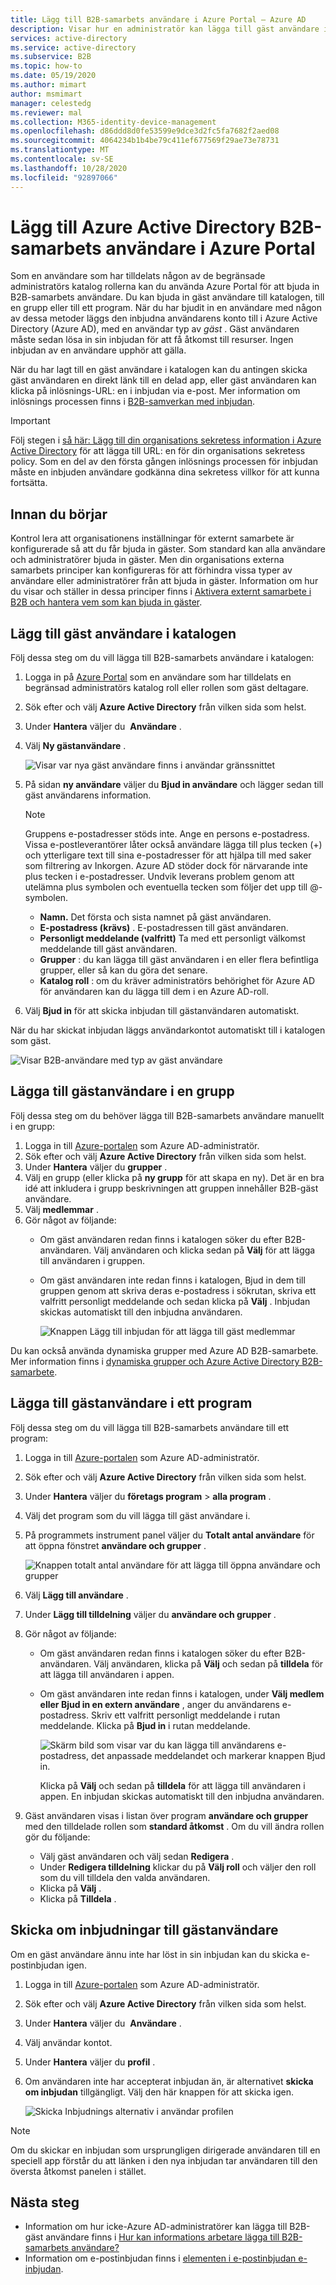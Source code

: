```yaml
---
title: Lägg till B2B-samarbets användare i Azure Portal – Azure AD
description: Visar hur en administratör kan lägga till gäst användare i sin katalog från en partner organisation som använder Azure Active Directory (Azure AD) B2B-samarbete.
services: active-directory
ms.service: active-directory
ms.subservice: B2B
ms.topic: how-to
ms.date: 05/19/2020
ms.author: mimart
author: msmimart
manager: celestedg
ms.reviewer: mal
ms.collection: M365-identity-device-management
ms.openlocfilehash: d86ddd8d0fe53599e9dce3d2fc5fa7682f2aed08
ms.sourcegitcommit: 4064234b1b4be79c411ef677569f29ae73e78731
ms.translationtype: MT
ms.contentlocale: sv-SE
ms.lasthandoff: 10/28/2020
ms.locfileid: "92897066"
---
```

# <a name="add-azure-active-directory-b2b-collaboration-users-in-the-azure-portal"></a>Lägg till Azure Active Directory B2B-samarbets användare i Azure Portal

Som en användare som har tilldelats någon av de begränsade administratörs katalog rollerna kan du använda Azure Portal för att bjuda in B2B-samarbets användare. Du kan bjuda in gäst användare till katalogen, till en grupp eller till ett program. När du har bjudit in en användare med någon av dessa metoder läggs den inbjudna användarens konto till i Azure Active Directory (Azure AD), med en användar typ av *gäst* . Gäst användaren måste sedan lösa in sin inbjudan för att få åtkomst till resurser. Ingen inbjudan av en användare upphör att gälla.

När du har lagt till en gäst användare i katalogen kan du antingen skicka gäst användaren en direkt länk till en delad app, eller gäst användaren kan klicka på inlösnings-URL: en i inbjudan via e-post. Mer information om inlösnings processen finns i [B2B-samverkan med inbjudan](redemption-experience.md).

> [!IMPORTANT]
> Följ stegen i [så här: Lägg till din organisations sekretess information i Azure Active Directory](../fundamentals/active-directory-properties-area.md) för att lägga till URL: en för din organisations sekretess policy. Som en del av den första gången inlösnings processen för inbjudan måste en inbjuden användare godkänna dina sekretess villkor för att kunna fortsätta. 

## <a name="before-you-begin"></a>Innan du börjar

Kontrol lera att organisationens inställningar för externt samarbete är konfigurerade så att du får bjuda in gäster. Som standard kan alla användare och administratörer bjuda in gäster. Men din organisations externa samarbets principer kan konfigureras för att förhindra vissa typer av användare eller administratörer från att bjuda in gäster. Information om hur du visar och ställer in dessa principer finns i [Aktivera externt samarbete i B2B och hantera vem som kan bjuda in gäster](delegate-invitations.md).

## <a name="add-guest-users-to-the-directory"></a>Lägg till gäst användare i katalogen

Följ dessa steg om du vill lägga till B2B-samarbets användare i katalogen:

1. Logga in på [Azure Portal](https://portal.azure.com) som en användare som har tilldelats en begränsad administratörs katalog roll eller rollen som gäst deltagare.
2. Sök efter och välj **Azure Active Directory** från vilken sida som helst.
3. Under **Hantera** väljer du  **Användare** .
4. Välj **Ny gästanvändare** .

   ![Visar var nya gäst användare finns i användar gränssnittet](./media/add-users-administrator/new-guest-user-in-all-users.png) 
 
5. På sidan **ny användare** väljer du **Bjud in användare** och lägger sedan till gäst användarens information. 

    > [!NOTE]
    > Gruppens e-postadresser stöds inte. Ange en persons e-postadress. Vissa e-postleverantörer låter också användare lägga till plus tecken (+) och ytterligare text till sina e-postadresser för att hjälpa till med saker som filtrering av Inkorgen. Azure AD stöder dock för närvarande inte plus tecken i e-postadresser. Undvik leverans problem genom att utelämna plus symbolen och eventuella tecken som följer det upp till @-symbolen.

   - **Namn.** Det första och sista namnet på gäst användaren.
   - **E-postadress (krävs)** . E-postadressen till gäst användaren.
   - **Personligt meddelande (valfritt)** Ta med ett personligt välkomst meddelande till gäst användaren.
   - **Grupper** : du kan lägga till gäst användaren i en eller flera befintliga grupper, eller så kan du göra det senare.
   - **Katalog roll** : om du kräver administratörs behörighet för Azure AD för användaren kan du lägga till dem i en Azure AD-roll. 

7. Välj **Bjud in** för att skicka inbjudan till gästanvändaren automatiskt. 
 
När du har skickat inbjudan läggs användarkontot automatiskt till i katalogen som gäst.


![Visar B2B-användare med typ av gäst användare](./media/add-users-administrator/GuestUserType.png)  

## <a name="add-guest-users-to-a-group"></a>Lägga till gästanvändare i en grupp
Följ dessa steg om du behöver lägga till B2B-samarbets användare manuellt i en grupp:

1. Logga in till [Azure-portalen](https://portal.azure.com) som Azure AD-administratör.
2. Sök efter och välj **Azure Active Directory** från vilken sida som helst.
3. Under **Hantera** väljer du **grupper** .
4. Välj en grupp (eller klicka på **ny grupp** för att skapa en ny). Det är en bra idé att inkludera i grupp beskrivningen att gruppen innehåller B2B-gäst användare.
5. Välj **medlemmar** . 
6. Gör något av följande:
   - Om gäst användaren redan finns i katalogen söker du efter B2B-användaren. Välj användaren och klicka sedan på **Välj** för att lägga till användaren i gruppen.
   - Om gäst användaren inte redan finns i katalogen, Bjud in dem till gruppen genom att skriva deras e-postadress i sökrutan, skriva ett valfritt personligt meddelande och sedan klicka på **Välj** . Inbjudan skickas automatiskt till den inbjudna användaren.
     
     ![Knappen Lägg till inbjudan för att lägga till gäst medlemmar](./media/add-users-administrator/GroupInvite.png)
   
Du kan också använda dynamiska grupper med Azure AD B2B-samarbete. Mer information finns i [dynamiska grupper och Azure Active Directory B2B-samarbete](use-dynamic-groups.md).

## <a name="add-guest-users-to-an-application"></a>Lägga till gästanvändare i ett program

Följ dessa steg om du vill lägga till B2B-samarbets användare till ett program:

1. Logga in till [Azure-portalen](https://portal.azure.com) som Azure AD-administratör.
2. Sök efter och välj **Azure Active Directory** från vilken sida som helst.
3. Under **Hantera** väljer du **företags program**  >  **alla program** .
4. Välj det program som du vill lägga till gäst användare i.
5. På programmets instrument panel väljer du **Totalt antal användare** för att öppna fönstret **användare och grupper** .

    ![Knappen totalt antal användare för att lägga till öppna användare och grupper](./media/add-users-administrator/AppUsersAndGroups.png)

6. Välj **Lägg till användare** .
7. Under **Lägg till tilldelning** väljer du **användare och grupper** .
8. Gör något av följande:
   - Om gäst användaren redan finns i katalogen söker du efter B2B-användaren. Välj användaren, klicka på **Välj** och sedan på **tilldela** för att lägga till användaren i appen.
   - Om gäst användaren inte redan finns i katalogen, under **Välj medlem eller Bjud in en extern användare** , anger du användarens e-postadress. Skriv ett valfritt personligt meddelande i rutan meddelande. Klicka på **Bjud in** i rutan meddelande.
           
       ![Skärm bild som visar var du kan lägga till användarens e-postadress, det anpassade meddelandet och markerar knappen Bjud in.](./media/add-users-administrator/AppInviteUsers.png)
   
      Klicka på **Välj** och sedan på **tilldela** för att lägga till användaren i appen. En inbjudan skickas automatiskt till den inbjudna användaren.

9. Gäst användaren visas i listan över program **användare och grupper** med den tilldelade rollen som **standard åtkomst** . Om du vill ändra rollen gör du följande:
   - Välj gäst användaren och välj sedan **Redigera** . 
   - Under **Redigera tilldelning** klickar du på **Välj roll** och väljer den roll som du vill tilldela den valda användaren.
   - Klicka på **Välj** .
   - Klicka på **Tilldela** .
 
## <a name="resend-invitations-to-guest-users"></a>Skicka om inbjudningar till gästanvändare

Om en gäst användare ännu inte har löst in sin inbjudan kan du skicka e-postinbjudan igen.

1. Logga in till [Azure-portalen](https://portal.azure.com) som Azure AD-administratör.
2. Sök efter och välj **Azure Active Directory** från vilken sida som helst.
3. Under **Hantera** väljer du  **Användare** .
5. Välj användar kontot.
6. Under **Hantera** väljer du **profil** .
7. Om användaren inte har accepterat inbjudan än, är alternativet **skicka om inbjudan** tillgängligt. Välj den här knappen för att skicka igen.

   ![Skicka Inbjudnings alternativ i användar profilen](./media/add-users-administrator/b2b-user-resend-invitation.png)

> [!NOTE]
> Om du skickar en inbjudan som ursprungligen dirigerade användaren till en speciell app förstår du att länken i den nya inbjudan tar användaren till den översta åtkomst panelen i stället.

## <a name="next-steps"></a>Nästa steg

- Information om hur icke-Azure AD-administratörer kan lägga till B2B-gäst användare finns i [Hur kan informations arbetare lägga till B2B-samarbets användare?](add-users-information-worker.md)
- Information om e-postinbjudan finns i [elementen i e-postinbjudan e-inbjudan](invitation-email-elements.md).